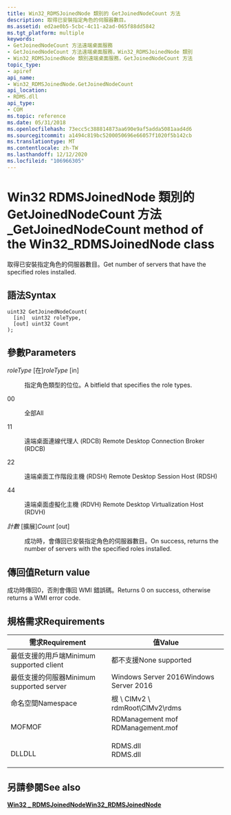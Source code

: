 ```yaml
---
title: Win32_RDMSJoinedNode 類別的 GetJoinedNodeCount 方法
description: 取得已安裝指定角色的伺服器數目。
ms.assetid: ed2ae0b5-5cbc-4c11-a2ad-065f88dd5842
ms.tgt_platform: multiple
keywords:
- GetJoinedNodeCount 方法遠端桌面服務
- GetJoinedNodeCount 方法遠端桌面服務，Win32_RDMSJoinedNode 類別
- Win32_RDMSJoinedNode 類別遠端桌面服務，GetJoinedNodeCount 方法
topic_type:
- apiref
api_name:
- Win32_RDMSJoinedNode.GetJoinedNodeCount
api_location:
- RDMS.dll
api_type:
- COM
ms.topic: reference
ms.date: 05/31/2018
ms.openlocfilehash: 73ecc5c388814873aa690e9af5adda5081aad4d6
ms.sourcegitcommit: a1494c819bc5200050696e66057f1020f5b142cb
ms.translationtype: MT
ms.contentlocale: zh-TW
ms.lasthandoff: 12/12/2020
ms.locfileid: "106966305"
---
```

# <a name="getjoinednodecount-method-of-the-win32_rdmsjoinednode-class"></a><span data-ttu-id="f0c41-106">Win32 RDMSJoinedNode 類別的 GetJoinedNodeCount 方法 \_</span><span class="sxs-lookup"><span data-stu-id="f0c41-106">GetJoinedNodeCount method of the Win32\_RDMSJoinedNode class</span></span>

<span data-ttu-id="f0c41-107">取得已安裝指定角色的伺服器數目。</span><span class="sxs-lookup"><span data-stu-id="f0c41-107">Get number of servers that have the specified roles installed.</span></span>

## <a name="syntax"></a><span data-ttu-id="f0c41-108">語法</span><span class="sxs-lookup"><span data-stu-id="f0c41-108">Syntax</span></span>


```mof
uint32 GetJoinedNodeCount(
  [in]  uint32 roleType,
  [out] uint32 Count
);
```



## <a name="parameters"></a><span data-ttu-id="f0c41-109">參數</span><span class="sxs-lookup"><span data-stu-id="f0c41-109">Parameters</span></span>

<dl> <dt>

<span data-ttu-id="f0c41-110">*roleType* \[在\]</span><span class="sxs-lookup"><span data-stu-id="f0c41-110">*roleType* \[in\]</span></span>
</dt> <dd>

<span data-ttu-id="f0c41-111">指定角色類型的位位。</span><span class="sxs-lookup"><span data-stu-id="f0c41-111">A bitfield that specifies the role types.</span></span>

<dt>

<span data-ttu-id="f0c41-112">0</span><span class="sxs-lookup"><span data-stu-id="f0c41-112">0</span></span>
</dt> <dd>

<span data-ttu-id="f0c41-113">全部</span><span class="sxs-lookup"><span data-stu-id="f0c41-113">All</span></span>

</dd> <dt>

<span data-ttu-id="f0c41-114">1</span><span class="sxs-lookup"><span data-stu-id="f0c41-114">1</span></span>
</dt> <dd>

<span data-ttu-id="f0c41-115">遠端桌面連線代理人 (RDCB) </span><span class="sxs-lookup"><span data-stu-id="f0c41-115">Remote Desktop Connection Broker (RDCB)</span></span>

</dd> <dt>

<span data-ttu-id="f0c41-116">2</span><span class="sxs-lookup"><span data-stu-id="f0c41-116">2</span></span>
</dt> <dd>

<span data-ttu-id="f0c41-117">遠端桌面工作階段主機 (RDSH) </span><span class="sxs-lookup"><span data-stu-id="f0c41-117">Remote Desktop Session Host (RDSH)</span></span>

</dd> <dt>

<span data-ttu-id="f0c41-118">4</span><span class="sxs-lookup"><span data-stu-id="f0c41-118">4</span></span>
</dt> <dd>

<span data-ttu-id="f0c41-119">遠端桌面虛擬化主機 (RDVH) </span><span class="sxs-lookup"><span data-stu-id="f0c41-119">Remote Desktop Virtualization Host (RDVH)</span></span>

</dd> </dl> </dd> <dt>

<span data-ttu-id="f0c41-120">*計數* \[擴展\]</span><span class="sxs-lookup"><span data-stu-id="f0c41-120">*Count* \[out\]</span></span>
</dt> <dd>

<span data-ttu-id="f0c41-121">成功時，會傳回已安裝指定角色的伺服器數目。</span><span class="sxs-lookup"><span data-stu-id="f0c41-121">On success, returns the number of servers with the specified roles installed.</span></span>

</dd> </dl>

## <a name="return-value"></a><span data-ttu-id="f0c41-122">傳回值</span><span class="sxs-lookup"><span data-stu-id="f0c41-122">Return value</span></span>

<span data-ttu-id="f0c41-123">成功時傳回0，否則會傳回 WMI 錯誤碼。</span><span class="sxs-lookup"><span data-stu-id="f0c41-123">Returns 0 on success, otherwise returns a WMI error code.</span></span>

## <a name="requirements"></a><span data-ttu-id="f0c41-124">規格需求</span><span class="sxs-lookup"><span data-stu-id="f0c41-124">Requirements</span></span>



| <span data-ttu-id="f0c41-125">需求</span><span class="sxs-lookup"><span data-stu-id="f0c41-125">Requirement</span></span> | <span data-ttu-id="f0c41-126">值</span><span class="sxs-lookup"><span data-stu-id="f0c41-126">Value</span></span> |
|-------------------------------------|---------------------------------------------------------------------------------------------|
| <span data-ttu-id="f0c41-127">最低支援的用戶端</span><span class="sxs-lookup"><span data-stu-id="f0c41-127">Minimum supported client</span></span><br/> | <span data-ttu-id="f0c41-128">都不支援</span><span class="sxs-lookup"><span data-stu-id="f0c41-128">None supported</span></span><br/>                                                                   |
| <span data-ttu-id="f0c41-129">最低支援的伺服器</span><span class="sxs-lookup"><span data-stu-id="f0c41-129">Minimum supported server</span></span><br/> | <span data-ttu-id="f0c41-130">Windows Server 2016</span><span class="sxs-lookup"><span data-stu-id="f0c41-130">Windows Server 2016</span></span><br/>                                                              |
| <span data-ttu-id="f0c41-131">命名空間</span><span class="sxs-lookup"><span data-stu-id="f0c41-131">Namespace</span></span><br/>                | <span data-ttu-id="f0c41-132">根 \\ CIMv2 \\ rdm</span><span class="sxs-lookup"><span data-stu-id="f0c41-132">Root\\CIMv2\\rdms</span></span><br/>                                                                |
| <span data-ttu-id="f0c41-133">MOF</span><span class="sxs-lookup"><span data-stu-id="f0c41-133">MOF</span></span><br/>                      | <dl> <span data-ttu-id="f0c41-134"><dt>RDManagement mof</dt></span><span class="sxs-lookup"><span data-stu-id="f0c41-134"><dt>RDManagement.mof</dt></span></span> </dl> |
| <span data-ttu-id="f0c41-135">DLL</span><span class="sxs-lookup"><span data-stu-id="f0c41-135">DLL</span></span><br/>                      | <dl> <span data-ttu-id="f0c41-136"><dt>RDMS.dll</dt></span><span class="sxs-lookup"><span data-stu-id="f0c41-136"><dt>RDMS.dll</dt></span></span> </dl>         |



## <a name="see-also"></a><span data-ttu-id="f0c41-137">另請參閱</span><span class="sxs-lookup"><span data-stu-id="f0c41-137">See also</span></span>

<dl> <dt>

[<span data-ttu-id="f0c41-138">**Win32 \_ RDMSJoinedNode**</span><span class="sxs-lookup"><span data-stu-id="f0c41-138">**Win32\_RDMSJoinedNode**</span></span>](win32-rdmsjoinednode.md)
</dt> </dl>

 

 





